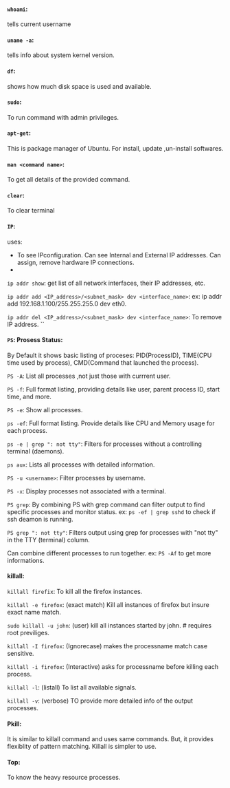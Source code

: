 #### `whoami`: 
tells current username 

#### `uname -a`:
tells info about system kernel version.

#### `df`:
shows how much disk space is used and available.

#### `sudo`:
To run command with admin privileges.

#### `apt-get`:
This is package manager of Ubuntu. For install, update ,un-install softwares.

#### `man <command name>`: 
To get all details of the provided command.

#### `clear`: 
To clear terminal

#### `IP`:
uses: 
- To see IPconfiguration. Can see Internal and External IP addresses. Can assign, remove hardware IP connections.
- 
`ip addr show`: get list of all network interfaces, their IP addresses, etc.

`ip addr add <IP_address>/<subnet_mask> dev <interface_name>`: ex: ip addr add 192.168.1.100/255.255.255.0 dev eth0.

`ip addr del <IP_address>/<subnet_mask> dev <interface_name>`: To remove IP address.
``


 #### `PS`: Prosess Status:
 
 By Default it shows basic listing of proceses: PID(ProcessID), TIME(CPU time used by process), CMD(Command that launched the process).
 
 `PS -A`: List all processes ,not just those with currrent user.
 
 `PS -f`: Full format listing, providing details like user, parent process ID, start time, and more.
 
 `PS -e`: Show all processes.
 
 `ps -ef`: Full format listing. Provide details like CPU and Memory usage for each process. 
 
 `ps -e | grep ": not tty"`:  Filters for processes without a controlling terminal (daemons).
 
 `ps aux`: Lists all processes with detailed information.
 
 `PS -u <username>`: Filter processes by username.
 
 `PS -x`:  Display processes not associated with a terminal.
 
 `PS grep`: By combining PS with grep command can filter output to find specific processes and monitor status. ex: `ps -ef | grep sshd` to check if ssh deamon is running.
 
 `PS grep ": not tty"`: Filters output using grep for processes with "not tty" in the TTY (terminal) column.

 Can combine different processes to run together. ex: `PS -Af` to get more informations.

 
 #### killall: 
 `killall firefix`: To kill all the firefox instances.
 
 `killall -e firefox`: (exact match) Kill all instances of firefox but insure exact name match.
 
 `sudo killall -u john`: (user) kill all instances started by john. # requires root previliges. 
 
 `killall -I firefox`: (Ignorecase) makes the processname match case sensitive. 
 
 `killall -i firefox`: (Interactive) asks for processname before killing each process.
 
 `killall -l`: (listall) To list all available signals.
 
 `killall -v`: (verbose) TO provide more detailed info of the output processes. 
 
 
 #### Pkill: 
 It is similar to killall command and uses same commands. But, it provides flexiblity of pattern matching. Killall is simpler to use.

 #### Top: 
 To know the heavy resource processes.




 
